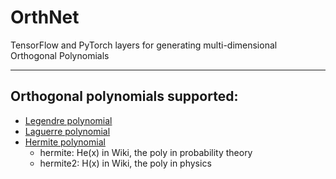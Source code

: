 # OrthNet
TensorFlow and PyTorch layers for generating multi-dimensional Orthogonal Polynomials

---
## Orthogonal polynomials supported:
- [Legendre polynomial](https://en.wikipedia.org/wiki/Legendre_polynomials)
- [Laguerre polynomial](https://en.wikipedia.org/wiki/Laguerre_polynomials)
- [Hermite polynomial](https://en.wikipedia.org/wiki/Hermite_polynomials)
  - hermite: He(x) in Wiki, the poly in probability theory
  - hermite2: H(x) in Wiki, the poly in physics
